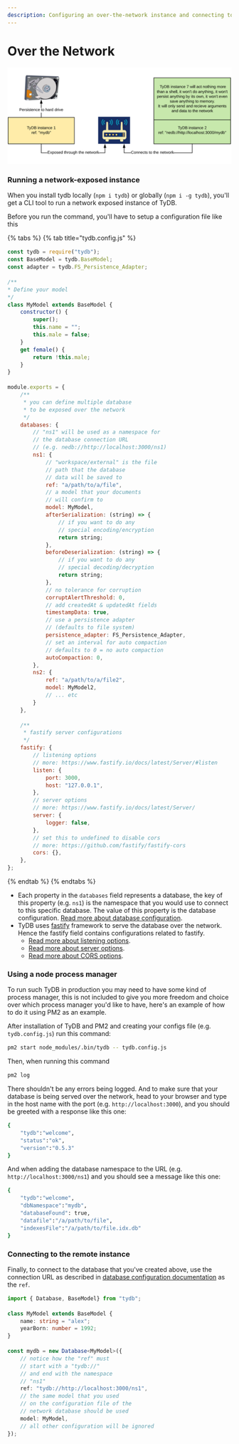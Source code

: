 ```yaml
---
description: Configuring an over-the-network instance and connecting to it
---
```


# Over the Network

![How over-the-network connections work](.gitbook/assets/image%20%282%29.png)

### Running a network-exposed instance

When you install tydb locally \(`npm i tydb`\) or globally \(`npm i -g tydb`\), you'll get a CLI tool to run a network exposed instance of TyDB.

Before you run the command, you'll have to setup a configuration file like this

{% tabs %}
{% tab title="tydb.config.js" %}
```javascript
const tydb = require("tydb");
const BaseModel = tydb.BaseModel;
const adapter = tydb.FS_Persistence_Adapter;

/**
* Define your model
*/
class MyModel extends BaseModel {
	constructor() {
		super();
		this.name = "";
		this.male = false;
	}
	get female() {
		return !this.male;
	}
}

module.exports = {
	/**
	 * you can define multiple database
	 * to be exposed over the network
	 */
	databases: {
		// "ns1" will be used as a namespace for
		// the database connection URL
		// (e.g. nedb://http://localhost:3000/ns1)
		ns1: {
			// "workspace/external" is the file
			// path that the database
			// data will be saved to
			ref: "a/path/to/a/file",
			// a model that your documents
			// will confirm to
			model: MyModel,
			afterSerialization: (string) => {
				// if you want to do any
				// special encoding/encryption
				return string;
			},
			beforeDeserialization: (string) => {
				// if you want to do any
				// special decoding/decryption
				return string;
			},
			// no tolerance for corruption
			corruptAlertThreshold: 0,
			// add createdAt & updatedAt fields
			timestampData: true,
			// use a persistence adapter
			// (defaults to file system)
			persistence_adapter: FS_Persistence_Adapter,
			// set an interval for auto compaction
			// defaults to 0 = no auto compaction
			autoCompaction: 0,
		},
		ns2: {
			ref: "a/path/to/a/file2",
			model: MyModel2,
			// ... etc
		}
	},

	/**
	 * fastify server configurations
	 */
	fastify: {
		// listening options
		// more: https://www.fastify.io/docs/latest/Server/#listen
		listen: {
			port: 3000,
			host: "127.0.0.1",
		},
		// server options
		// more: https://www.fastify.io/docs/latest/Server/
		server: {
			logger: false,
		},
		// set this to undefined to disable cors
		// more: https://github.com/fastify/fastify-cors
		cors: {},
	},
};
```
{% endtab %}
{% endtabs %}

* Each property in the `databases` field represents a database, the key of this property \(e.g. `ns1`\) is the namespace that you would use to connect to this specific database. The value of this property is the database configuration. [Read more about database configuration](database-configurations.md).
* TyDB uses [fastify](https://www.fastify.io/) framework to serve the database over the network. Hence the fastify field contains configurations related to fastify.
  * [Read more about listening options](https://www.fastify.io/docs/latest/Server/#listen).
  * [Read more about server options](https://www.fastify.io/docs/latest/Server/).
  * [Read more about CORS options](https://github.com/fastify/fastify-cors#options).

### Using a node process manager

To run such TyDB in production you may need to have some kind of process manager, this is not included to give you more freedom and choice over which process manager you'd like to have, here's an example of how to do it using PM2 as an example.

After installation of TyDB and PM2 and creating your configs file \(e.g. `tydb.config.js`\) run this command:

```bash
pm2 start node_modules/.bin/tydb -- tydb.config.js
```

Then, when running this command

```bash
pm2 log
```

There shouldn't be any errors being logged. And to make sure that your database is being served over the network, head to your browser and type in the host name with the port \(e.g. `http://localhost:3000`\), and you should be greeted with a response like this one:

```bash
{
    "tydb":"welcome",
    "status":"ok",
    "version":"0.5.3"
}
```

And when adding the database namespace to the URL \(e.g. `http://localhost:3000/ns1`\) and you should see a message like this one:

```bash
{
    "tydb":"welcome",
    "dbNamespace":"mydb",
    "databaseFound": true,
    "datafile":"/a/path/to/file",
    "indexesFile":"/a/path/to/file.idx.db"
}
```

### Connecting to the remote instance

Finally, to connect to the database that you've created above, use the connection URL as described in [database configuration documentation](database-configurations.md#ref) as the `ref`.

```typescript
import { Database, BaseModel} from "tydb";

class MyModel extends BaseModel {
    name: string = "alex";
    yearBorn: number = 1992;
}

const mydb = new Database<MyModel>({
    // notice how the "ref" must
    // start with a "tydb://"
    // and end with the namespace
    // "ns1"
    ref: "tydb://http://localhost:3000/ns1",
    // the same model that you used
    // on the configuration file of the
    // network database should be used
    model: MyModel,
    // all other configuration will be ignored
});
```

